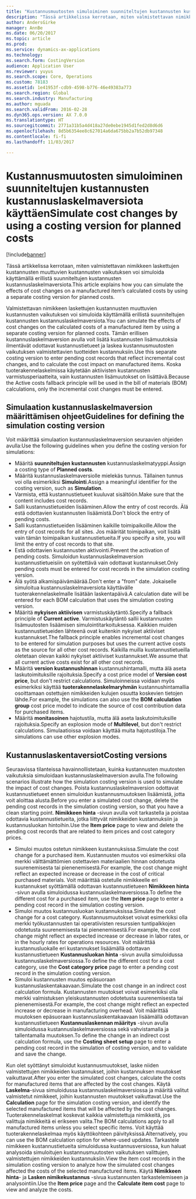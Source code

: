 ```yaml
---
title: "Kustannusmuutosten simuloiminen suunniteltujen kustannusten kustannuslaskelmaversiota käyttäen"
description: "Tässä artikkelissa kerrotaan, miten valmistettavan nimikkeen laskettujen kustannusten muuttuvien kustannusten vaikutuksen voi simuloida käyttämällä erillistä suunniteltujen kustannusten kustannuslaskelmaversiota."
author: AndersGirke
manager: AnnBe
ms.date: 06/20/2017
ms.topic: article
ms.prod: 
ms.service: dynamics-ax-applications
ms.technology: 
ms.search.form: CostingVersion
audience: Application User
ms.reviewer: yuyus
ms.search.scope: Core, Operations
ms.custom: 78183
ms.assetid: 1e41953f-cdb9-4598-b776-46e49383a773
ms.search.region: Global
ms.search.industry: Manufacturing
ms.author: mguada
ms.search.validFrom: 2016-02-28
ms.dyn365.ops.version: AX 7.0.0
ms.translationtype: HT
ms.sourcegitcommit: 2771a31b5a4d418a27de0ebe1945d1fed2d8d6d6
ms.openlocfilehash: 8d5b6354ee8c627014a6da675bb2a7b52db97348
ms.contentlocale: fi-fi
ms.lasthandoff: 11/03/2017

---
```


# <a name="simulate-cost-changes-by-using-a-costing-version-for-planned-costs"></a><span data-ttu-id="9b43c-103">Kustannusmuutosten simuloiminen suunniteltujen kustannusten kustannuslaskelmaversiota käyttäen</span><span class="sxs-lookup"><span data-stu-id="9b43c-103">Simulate cost changes by using a costing version for planned costs</span></span>

[!include[banner](../includes/banner.md)]


<span data-ttu-id="9b43c-104">Tässä artikkelissa kerrotaan, miten valmistettavan nimikkeen laskettujen kustannusten muuttuvien kustannusten vaikutuksen voi simuloida käyttämällä erillistä suunniteltujen kustannusten kustannuslaskelmaversiota.</span><span class="sxs-lookup"><span data-stu-id="9b43c-104">This article explains how you can simulate the effects of cost changes on a manufactured item’s calculated costs by using a separate costing version for planned costs.</span></span>

<span data-ttu-id="9b43c-105">Valmistettavan nimikkeen laskettujen kustannusten muuttuvien kustannusten vaikutuksen voi simuloida käyttämällä erillistä suunniteltujen kustannusten kustannuslaskelmaversiota.</span><span class="sxs-lookup"><span data-stu-id="9b43c-105">You can simulate the effects of cost changes on the calculated costs of a manufactured item by using a separate costing version for planned costs.</span></span> <span data-ttu-id="9b43c-106">Tämän erillisen kustannuslaskelmaversion avulla voit lisätä kustannusten lisämuutoksia ilmentävät odottavat kustannustietueet ja laskea kustannusmuutosten vaikutuksen valmistettavien tuotteiden kustannuksiin.</span><span class="sxs-lookup"><span data-stu-id="9b43c-106">Use this separate costing version to enter pending cost records that reflect incremental cost changes, and to calculate the cost impact on manufactured items.</span></span> <span data-ttu-id="9b43c-107">Koska tuoterakennelaskelmissa käytetään aktiivisten kustannusten varmistusperiaatteita, vain kustannusten lisämuutokset on lisättävä.</span><span class="sxs-lookup"><span data-stu-id="9b43c-107">Because the Active costs fallback principle will be used in the bill of materials (BOM) calculations, only the incremental cost changes must be entered.</span></span>

## <a name="guidelines-for-defining-the-simulation-costing-version"></a><span data-ttu-id="9b43c-108">Simulaation kustannuslaskelmaversion määrittämisen ohjeet</span><span class="sxs-lookup"><span data-stu-id="9b43c-108">Guidelines for defining the simulation costing version</span></span>
<span data-ttu-id="9b43c-109">Voit määrittää simulaation kustannuslaskelmaversion seuraavien ohjeiden avulla:</span><span class="sxs-lookup"><span data-stu-id="9b43c-109">Use the following guidelines when you define the costing version for simulations:</span></span>

-   <span data-ttu-id="9b43c-110">Määritä **suunniteltujen kustannusten** kustannuslaskelmatyyppi.</span><span class="sxs-lookup"><span data-stu-id="9b43c-110">Assign a costing type of **Planned costs**.</span></span>
-   <span data-ttu-id="9b43c-111">Määritä kustannuslaskelmaversiolle mielekäs tunnus. Tällainen tunnus voi olla esimerkiksi **Simulointi**.</span><span class="sxs-lookup"><span data-stu-id="9b43c-111">Assign a meaningful identifier for the costing version, such as **Simulation**.</span></span>
-   <span data-ttu-id="9b43c-112">Varmista, että kustannustietueet kuuluvat sisältöön.</span><span class="sxs-lookup"><span data-stu-id="9b43c-112">Make sure that the content includes cost records.</span></span>
-   <span data-ttu-id="9b43c-113">Salli kustannustietueiden lisääminen.</span><span class="sxs-lookup"><span data-stu-id="9b43c-113">Allow the entry of cost records.</span></span> <span data-ttu-id="9b43c-114">Älä estä odottavien kustannusten lisäämistä.</span><span class="sxs-lookup"><span data-stu-id="9b43c-114">Don't block the entry of pending costs.</span></span>
-   <span data-ttu-id="9b43c-115">Salli kustannustietueiden lisääminen kaikille toimipaikoille.</span><span class="sxs-lookup"><span data-stu-id="9b43c-115">Allow the entry of cost records for all sites.</span></span> <span data-ttu-id="9b43c-116">Jos määrität toimipaikan, voit lisätä vain tämän toimipaikan kustannustietueita.</span><span class="sxs-lookup"><span data-stu-id="9b43c-116">If you specify a site, you will limit the entry of cost records to that site.</span></span>
-   <span data-ttu-id="9b43c-117">Estä odottavien kustannusten aktivointi.</span><span class="sxs-lookup"><span data-stu-id="9b43c-117">Prevent the activation of pending costs.</span></span> <span data-ttu-id="9b43c-118">Simuloidun kustannuslaskelmaversion kustannustietueisiin on syötettävä vain odottavat kustannukset.</span><span class="sxs-lookup"><span data-stu-id="9b43c-118">Only pending costs must be entered for cost records in the simulation costing version.</span></span>
-   <span data-ttu-id="9b43c-119">Älä syötä alkamispäivämäärää.</span><span class="sxs-lookup"><span data-stu-id="9b43c-119">Don't enter a "from" date.</span></span> <span data-ttu-id="9b43c-120">Jokaiselle simuloitua kustannuslaskelmaversiota käyttävälle tuoterakennelaskelmalle lisätään laskentapäivä.</span><span class="sxs-lookup"><span data-stu-id="9b43c-120">A calculation date will be entered for each BOM calculation that uses the simulation costing version.</span></span>
-   <span data-ttu-id="9b43c-121">Määritä **nykyisen aktiivisen** varmistuskäytäntö.</span><span class="sxs-lookup"><span data-stu-id="9b43c-121">Specify a fallback principle of **Current active**.</span></span> <span data-ttu-id="9b43c-122">Varmistuskäytäntö sallii kustannusten lisämuutosten lisäämisen simulointitarkoituksessa. Kaikkien muiden kustannustietueiden lähteenä ovat kuitenkin nykyiset aktiiviset kustannukset.</span><span class="sxs-lookup"><span data-stu-id="9b43c-122">The fallback principle enables incremental cost changes to be entered for simulation purposes but uses the current active costs as the source for all other cost records.</span></span> <span data-ttu-id="9b43c-123">Kaikilla muilla kustannustietueilla oletetaan olevan kaikki nykyiset aktiiviset kustannukset.</span><span class="sxs-lookup"><span data-stu-id="9b43c-123">We assume that all current active costs exist for all other cost records.</span></span>
-   <span data-ttu-id="9b43c-124">Määritä **version kustannushinnan** kustannushintamalli, mutta älä aseta laskutoimituksille rajoituksia.</span><span class="sxs-lookup"><span data-stu-id="9b43c-124">Specify a cost price model of **Version cost price**, but don't restrict calculations.</span></span> <span data-ttu-id="9b43c-125">Simuloinneissa voidaan myös esimerkiksi käyttää **tuoterakennelaskelmaryhmän** kustannushintamallia osoittamaan ostettujen nimikkeiden kulujen osuutta koskevien tietojen lähde.</span><span class="sxs-lookup"><span data-stu-id="9b43c-125">For example, the simulations can also use the **BOM calculation group** cost price model to indicate the source of cost contribution data for purchased items.</span></span>
-   <span data-ttu-id="9b43c-126">Määritä **monitasoinen** hajotustila, mutta älä aseta laskutoimituksille rajoituksia.</span><span class="sxs-lookup"><span data-stu-id="9b43c-126">Specify an explosion mode of **Multilevel**, but don't restrict calculations.</span></span> <span data-ttu-id="9b43c-127">Simulaatioissa voidaan käyttää muita hajotustiloja.</span><span class="sxs-lookup"><span data-stu-id="9b43c-127">The simulations can use other explosion modes.</span></span>

## <a name="costing-versions"></a><span data-ttu-id="9b43c-128">Kustannuslaskentaversiot</span><span class="sxs-lookup"><span data-stu-id="9b43c-128">Costing versions</span></span>
<span data-ttu-id="9b43c-129">Seuraavissa tilanteissa havainnollistetaan, kuinka kustannusten muutosten vaikutuksia simuloidaan kustannuslaskelmaversion avulla.</span><span class="sxs-lookup"><span data-stu-id="9b43c-129">The following scenarios illustrate how the simulation costing version is used to simulate the impact of cost changes.</span></span> <span data-ttu-id="9b43c-130">Poista kustannuslaskelmaversion odottavat kustannustietueet ennen simuloidun kustannusmuutoksen lisäämistä, jotta voit aloittaa alusta.</span><span class="sxs-lookup"><span data-stu-id="9b43c-130">Before you enter a simulated cost change, delete the pending cost records in the simulation costing version, so that you have a clean starting point.</span></span> <span data-ttu-id="9b43c-131">**Nimikkeen hinta** -sivun avulla voit tarkastella ja poistaa odottavia kustannustietueita, jotka liittyvät nimikkeiden kustannuksiin ja kustannusluokan hintoihin.</span><span class="sxs-lookup"><span data-stu-id="9b43c-131">Use the **Item price** page to view and delete the pending cost records that are related to item prices and cost category prices.</span></span>

-   <span data-ttu-id="9b43c-132">Simuloi muutos ostetun nimikkeen kustannuksissa.</span><span class="sxs-lookup"><span data-stu-id="9b43c-132">Simulate the cost change for a purchased item.</span></span> <span data-ttu-id="9b43c-133">Kustannusten muutos voi esimerkiksi olla merkki välttämättömien ostettavien materiaalien hinnan odotetusta suurenemisesta tai pienenemisestä.</span><span class="sxs-lookup"><span data-stu-id="9b43c-133">For example, the cost change might reflect an expected increase or decrease in the cost of critical purchased materials.</span></span> <span data-ttu-id="9b43c-134">Voit määrittää ostetulle nimikkeelle eri kustannukset syöttämällä odottavan kustannustietueen **Nimikkeen hinta** -sivun avulla simuloidussa kustannuslaskelmaversiossa.</span><span class="sxs-lookup"><span data-stu-id="9b43c-134">To define the different cost for a purchased item, use the **Item price** page to enter a pending cost record in the simulation costing version.</span></span>
-   <span data-ttu-id="9b43c-135">Simuloi muutos kustannusluokan kustannuksissa.</span><span class="sxs-lookup"><span data-stu-id="9b43c-135">Simulate the cost change for a cost category.</span></span> <span data-ttu-id="9b43c-136">Kustannusmuutokset voivat esimerkiksi olla merkki työkustannusten tai operatiivisten resurssien tuntipalkkojen odotetusta suurenemisesta tai pienenemisestä.</span><span class="sxs-lookup"><span data-stu-id="9b43c-136">For example, the cost change might reflect an expected increase or decrease in labor rates, or in the hourly rates for operations resources.</span></span> <span data-ttu-id="9b43c-137">Voit määrittää kustannusluokalle eri kustannukset lisäämällä odottavan kustannustietueen **Kustannusluokan hinta** -sivun avulla simuloidussa kustannuslaskelmaversiossa.</span><span class="sxs-lookup"><span data-stu-id="9b43c-137">To define the different cost for a cost category, use the **Cost category price** page to enter a pending cost record in the simulation costing version.</span></span>
-   <span data-ttu-id="9b43c-138">Simuloi kustannusten muutos epäsuoraan kustannuslaskentakaavaan.</span><span class="sxs-lookup"><span data-stu-id="9b43c-138">Simulate the cost change in an indirect cost calculation formula.</span></span> <span data-ttu-id="9b43c-139">Kustannusten muutokset voivat esimerkiksi olla merkki valmistuksen yleiskustannusten odotetusta suurenemisesta tai pienenemisestä.</span><span class="sxs-lookup"><span data-stu-id="9b43c-139">For example, the cost change might reflect an expected increase or decrease in manufacturing overhead.</span></span> <span data-ttu-id="9b43c-140">Voit määrittää muutoksen epäsuoraan kustannuslaskentakaavaan lisäämällä odottavan kustannustietueen **Kustannuslaskennan määritys** -sivun avulla simuloidussa kustannuslaskelmaversiossa sekä vahvistamalla ja tallentamalla muutoksen.</span><span class="sxs-lookup"><span data-stu-id="9b43c-140">To define the change in an indirect cost calculation formula, use the **Costing sheet setup** page to enter a pending cost record in the simulation of costing version, and to validate and save the change.</span></span>

<span data-ttu-id="9b43c-141">Kun olet syöttänyt simuloidut kustannusmuutokset, laske niiden valmistettujen nimikkeiden kustannukset, joihin kustannuksen muutokset vaikuttavat.</span><span class="sxs-lookup"><span data-stu-id="9b43c-141">After you enter the simulated cost changes, calculate the costs for manufactured items that are affected by the cost changes.</span></span> <span data-ttu-id="9b43c-142">Käytä **Laskelma**-sivua simuloidussa kustannuslaskelmaversiossa ja määritä valitut valmistetut nimikkeet, joihin kustannusten muutokset vaikuttavat.</span><span class="sxs-lookup"><span data-stu-id="9b43c-142">Use the **Calculation** page for the simulation costing version, and identify the selected manufactured items that will be affected by the cost changes.</span></span> <span data-ttu-id="9b43c-143">Tuoterakennelaskelmat koskevat kaikkia valmistettuja nimikkeitä, jos valittuja nimikkeitä ei erikseen valita.</span><span class="sxs-lookup"><span data-stu-id="9b43c-143">The BOM calculations apply to all manufactured items unless you select specific items.</span></span> <span data-ttu-id="9b43c-144">Voit käyttää tuoterakennelaskelmaa myös käyttökohteen päivityksissä.</span><span class="sxs-lookup"><span data-stu-id="9b43c-144">Alternatively, you can use the BOM calculation option for where-used updates.</span></span> <span data-ttu-id="9b43c-145">Tarkastele nimikkeen kustannustietueita simuloidussa kustannusversiossa, kun haluat analysoida simuloitujen kustannusmuutosten vaikutuksen valittujen, valmistettujen nimikkeiden kustannuksiin.</span><span class="sxs-lookup"><span data-stu-id="9b43c-145">View the item cost records in the simulation costing version to analyze how the simulated cost changes affected the costs of the selected manufactured items.</span></span> <span data-ttu-id="9b43c-146">Käytä **Nimikkeen hinta**- ja **Lasken nimikekustannus** -sivua kustannusten tarkastelemiseen ja analysointiin.</span><span class="sxs-lookup"><span data-stu-id="9b43c-146">Use the **Item price** page and the **Calculate item cost** page to view and analyze the costs.</span></span>




